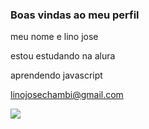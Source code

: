 ### Boas vindas ao meu perfil 
meu nome e lino jose

estou estudando na alura

aprendendo javascript

linojosechambi@gmail.com




![](https://tenor.com/es-419/view/the-wok-the-rock-the-rock-sus-the-rock-meme-the-rock-eyebrows-gif-23750956)

